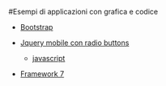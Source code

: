 #Esempi di applicazioni con grafica e codice

* [Bootstrap](./bootsrap/index.html)

* [Jquery mobile con radio buttons](./jq/index.html)
 	* [javascript](./jq/index.html)

* [Framework 7](./j.index.html)


